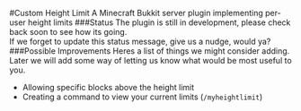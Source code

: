 #Custom Height Limit
A Minecraft Bukkit server plugin implementing per-user height limits
###Status
The plugin is still in development, please check back soon to see how its going.  
If we forget to update this status message, give us a nudge, would ya?
###Possible Improvements
Heres a list of things we might consider adding.  
Later we will add some way of letting us know what would be most useful to you.

- Allowing specific blocks above the height limit
- Creating a command to view your current limits (`/myheightlimit`)